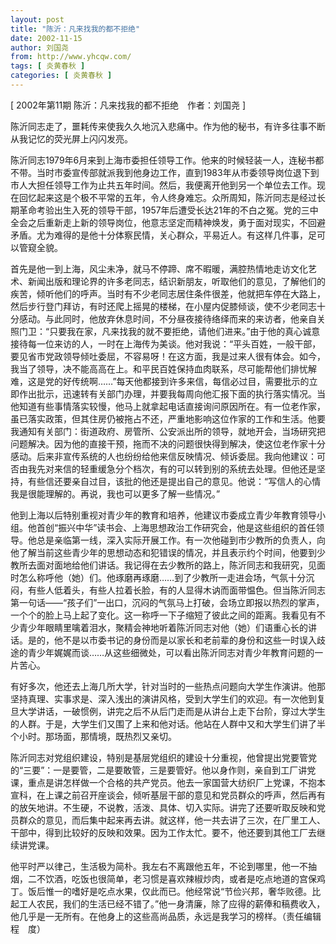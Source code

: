```yaml
---
layout: post
title: "陈沂：凡来找我的都不拒绝"
date: 2002-11-15
author: 刘国尧
from: http://www.yhcqw.com/
tags: [ 炎黄春秋 ]
categories: [ 炎黄春秋 ]
---
```



[ 2002年第11期 陈沂：凡来找我的都不拒绝　作者：刘国尧 ]

陈沂同志走了，噩耗传来使我久久地沉入悲痛中。作为他的秘书，有许多往事不断从我记忆的荧光屏上闪闪发亮。


陈沂同志1979年6月来到上海市委担任领导工作。他来的时候轻装一人，连秘书都不带。当时市委宣传部就派我到他身边工作，直到1983年从市委领导岗位退下到市人大担任领导工作为止共五年时间。然后，我便离开他到另一个单位去工作。现在回忆起来这是个极不平常的五年，令人终身难忘。众所周知，陈沂同志是经过长期革命考验出生入死的领导干部，1957年后遭受长达21年的不白之冤。党的三中全会之后重新走上新的领导岗位，他意志坚定而精神焕发，勇于面对现实，不回避矛盾。尤为难得的是他十分体察民情，关心群众，平易近人。有这样几件事，足可以管窥全貌。


首先是他一到上海，风尘未净，就马不停蹄、席不暇暖，满腔热情地走访文化艺术、新闻出版和理论界的许多老同志，结识新朋友，听取他们的意见，了解他们的疾苦，倾听他们的呼声。当时有不少老同志居住条件很差，他就把车停在大路上，然后步行登门拜访，有时还爬上摇晃的楼梯，在小屋内促膝倾谈，使不少老同志十分感动。与此同时，他放弃休息时间，不分昼夜接待络绎而来的来访者，他亲自关照门卫：“只要我在家，凡来找我的就不要拒绝，请他们进来。”由于他的真心诚意接待每一位来访的人，一时在上海传为美谈。他对我说：“平头百姓，一般干部，要见省市党政领导倾吐委屈，不容易呀！在这方面，我是过来人很有体会。如今，我当了领导，决不能高高在上。和平民百姓保持血肉联系，尽可能帮他们排忧解难，这是党的好传统啊……”每天他都接到许多来信，每信必过目，需要批示的立即作出批示，迅速转有关部门办理，并要我每周向他汇报下面的执行落实情况。当他知道有些事情落实较慢，他马上就拿起电话直接询问原因所在。有一位老作家，虽已落实政策，但其住房仍被拖占不还，严重地影响这位作家的工作和生活。他要我通知有关部门：街道政府、房管所、公安派出所的领导，就地开会，当场研究把问题解决。因为他的直接干预，拖而不决的问题很快得到解决，使这位老作家十分感动。后来非宣传系统的人也纷纷给他来信反映情况、倾诉委屈。我向他建议：可否由我先对来信的轻重缓急分个档次，有的可以转到别的系统去处理。但他还是坚持，有些信还要亲自过目，该批的他还是提出自己的意见。他说：“写信人的心情我是很能理解的。再说，我也可以更多了解一些情况。”


他到上海以后特别重视对青少年的教育和培养，他建议市委成立青少年教育领导小组。他首创“振兴中华”读书会、上海思想政治工作研究会，他是这些组织的首任领导。他总是亲临第一线，深入实际开展工作。有一次他碰到市少教所的负责人，向他了解当前这些青少年的思想动态和犯错误的情况，并且表示约个时间，他要到少教所去面对面地给他们讲话。我记得在去少教所的路上，陈沂同志和我研究，见面时怎么称呼他（她）们。他琢磨再琢磨……到了少教所一走进会场，气氛十分沉闷，有些人低着头，有些人拉着长脸，有的人显得木讷而面带愠色。但当陈沂同志第一句话——“孩子们”一出口，沉闷的气氛马上打破，会场立即报以热烈的掌声，一个个的脸上马上起了变化。这一称呼一下子缩短了彼此之间的距离。我看见有不少青少年眼睛里噙着泪水，聚精会神地听着陈沂同志对他（她）们语重心长的讲话。是的，他不是以市委书记的身份而是以家长和老前辈的身份和这些一时误入歧途的青少年娓娓而谈……从这些细微处，可以看出陈沂同志对青少年教育问题的一片苦心。


有好多次，他还去上海几所大学，针对当时的一些热点问题向大学生作演讲。他那坚持真理、实事求是、深入浅出的演讲风格，受到大学生们的欢迎。有一次他到复旦大学讲话，一破惯例，讲完之后不从后门走而是从讲台上走下台阶，穿过大学生的人群。于是，大学生们又围了上来和他对话。他站在人群中又和大学生们讲了半个小时。那场面，那情境，既热烈又亲切。


陈沂同志对党组织建设，特别是基层党组织的建设十分重视，他曾提出党要管党的“三要”：一是要管，二是要敢管，三是要管好。他以身作则，亲自到工厂讲党课，重点是讲怎样做一个合格的共产党员。他去一家国营大纺织厂上党课，不抱本宣科，在上课之前召开座谈会，倾听基层干部的意见和党员群众的呼声，然后再有的放矢地讲。不生硬，不说教，活泼、具体、切入实际。讲完了还要听取反映和党员群众的意见，而后集中起来再去讲。就这样，他一共去讲了三次，在厂里工人、干部中，得到比较好的反映和效果。因为工作太忙。要不，他还要到其他工厂去继续讲党课。


他平时严以律己，生活极为简朴。我左右不离跟他五年，不论到哪里，他一不抽烟，二不饮酒，吃饭也很简单，老习惯是喜欢辣椒炒肉，或者是吃点地道的宫保鸡丁。饭后惟一的嗜好是吃点水果，仅此而已。他经常说“节俭兴邦，奢华败德。比起工人农民，我们的生活已经不错了。”他一身清廉，除了应得的薪俸和稿费收入，他几乎是一无所有。在他身上的这些高尚品质，永远是我学习的榜样。（责任编辑　程　度）


